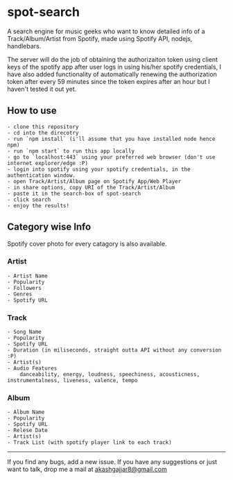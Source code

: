 # spot-search

A search engine for music geeks who want to know detailed info of a Track/Album/Artist from Spotify, made using Spotify API, nodejs, handlebars.

The server will do the job of obtaining the authorizaiton token using client keys of the spotify app after user logs in using his/her spotify credentials, I have also added functionality of automatically renewing the authorization token after every 59 minutes since the token expires after an hour but I haven't tested it out yet.

## How to use

    - clone this repository
    - cd into the direcotry
    - run `npm install` (i'll assume that you have installed node hence npm)
    - run `npm start` to run this app locally
    - go to `localhost:443` using your preferred web browser (don't use internet explorer/edge :P)
    - login into spotify using your spotify credentials, in the authentication window.
    - open Track/Artist/Album page on Spotify App/Web Player
    - in share options, copy URI of the Track/Artist/Album
    - paste it in the search-box of spot-search
    - click search
    - enjoy the results!

## Category wise Info

Spotify cover photo for every catagory is also available.

### Artist

    - Artist Name
    - Popularity
    - Followers
    - Genres
    - Spotify URL

### Track

    - Song Name
    - Popularity
    - Spotify URL
    - Duration (in miliseconds, straight outta API without any conversion :P)
    - Artist(s)
    - Audio Features
        danceability, energy, loudness, speechiness, acousticness, instrumentalness, liveness, valence, tempo

### Album

    - Album Name
    - Popularity
    - Spotify URL
    - Relese Date
    - Artist(s)
    - Track List (with spotify player link to each track)

-------------------------------------------------------------------------------------

If you find any bugs, add a new issue. If you have any suggestions or just want to talk, drop me a mail at akashgajjar8@gmail.com